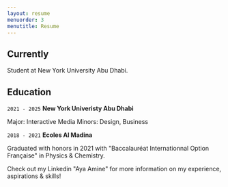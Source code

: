 ```yaml
---
layout: resume
menuorder: 3
menutitle: Resume
---
```

## Currently

Student at New York University Abu Dhabi.

## Education

`2021 - 2025`
__New York Univeristy Abu Dhabi__

Major: Interactive Media
Minors: Design, Business

`2018 - 2021`
__Ecoles Al Madina__

Graduated with honors in 2021 with "Baccalauréat Internationnal Option Française" in Physics & Chemistry.

Check out my Linkedin "Aya Amine" for more information on my experience, aspirations & skills!



<!-- ### Footer

Last updated: March 2023 -->


